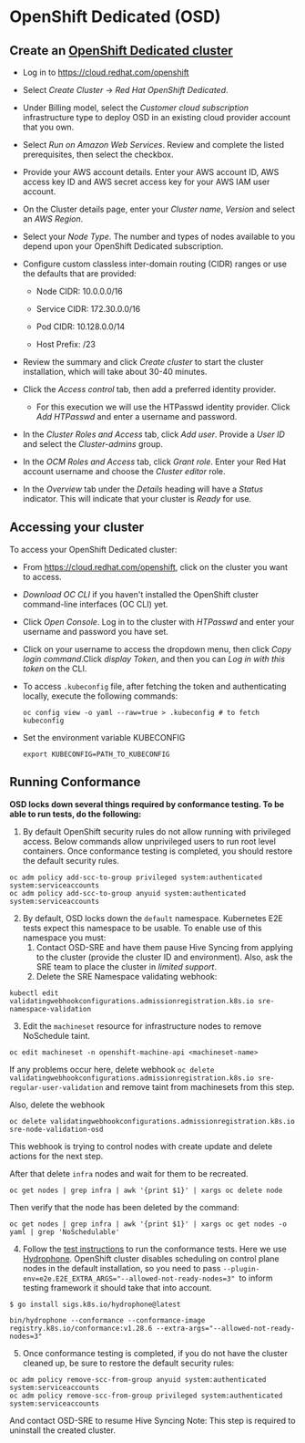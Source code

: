 # OpenShift Dedicated (OSD)

## Create an [OpenShift Dedicated cluster](https://docs.openshift.com/dedicated/4/getting_started/accessing-your-services.html)

* Log in to https://cloud.redhat.com/openshift
* Select *Create Cluster* -> *Red Hat OpenShift Dedicated*.
* Under Billing model, select the *Customer cloud subscription* infrastructure type to deploy OSD in an existing cloud provider account that you own.
* Select *Run on Amazon Web Services*. Review and complete the listed prerequisites, then select the checkbox.
* Provide your AWS account details. Enter your AWS account ID, AWS access key ID and AWS secret access key for your AWS IAM user account.
* On the Cluster details page, enter your *Cluster name*, *Version* and select an *AWS Region*.
* Select your *Node Type*. The number and types of nodes available to you depend upon your OpenShift Dedicated subscription.
* Configure custom classless inter-domain routing (CIDR) ranges or use the defaults that are provided:

   * Node CIDR: 10.0.0.0/16

   * Service CIDR: 172.30.0.0/16

   * Pod CIDR: 10.128.0.0/14

   * Host Prefix: /23

* Review the summary and click *Create cluster* to start the cluster installation, which will take about 30-40 minutes.
* Click the *Access control* tab, then add a preferred identity provider.
   * For this execution we will use the HTPasswd identity provider. Click *Add HTPasswd* and enter a username and password.
* In the *Cluster Roles and Access* tab, click *Add user*. Provide a *User ID* and select the *Cluster-admins* group.
* In the *OCM Roles and Access* tab, click *Grant role*. Enter your Red Hat account username and choose the *Cluster editor* role.
* In the *Overview* tab under the *Details* heading will have a *Status* indicator. This will indicate that your cluster is *Ready* for use.

## Accessing your cluster

To access your OpenShift Dedicated cluster:

* From https://cloud.redhat.com/openshift, click on the cluster you want to access.
* *Download OC CLI* if you haven't installed the OpenShift cluster command-line interfaces (OC CLI) yet.
* Click *Open Console*. Log in to the cluster with *HTPasswd* and enter your username and password you have set.
* Click on your username to access the dropdown menu, then click *Copy login command*.Click *display Token*, and then you can *Log in with this token* on the CLI.
* To access `.kubeconfig` file, after fetching the token and authenticating locally, execute the following commands:
   ```
   oc config view -o yaml --raw=true > .kubeconfig # to fetch kubeconfig
   ```

* Set the environment variable KUBECONFIG
    ```
    export KUBECONFIG=PATH_TO_KUBECONFIG
    ```

## Running Conformance

**OSD locks down several things required by conformance testing. To be able to run tests, do the following:**

1. By default OpenShift security rules do not allow running with privileged access.
   Below commands allow unprivileged users to run root level containers. Once
   conformance testing is completed, you should restore the default security rules.

```
oc adm policy add-scc-to-group privileged system:authenticated system:serviceaccounts
oc adm policy add-scc-to-group anyuid system:authenticated system:serviceaccounts
```

2. By default, OSD locks down the `default` namespace. Kubernetes E2E tests expect this namespace to be usable. To enable use of this
   namespace you must:
   1. Contact OSD-SRE and have them pause Hive Syncing from applying to the cluster (provide the cluster ID and environment). Also, ask the SRE team to place the cluster in *limited support*.
   2. Delete the SRE Namespace validating webhook:

```
kubectl edit validatingwebhookconfigurations.admissionregistration.k8s.io sre-namespace-validation
```

3. Edit the `machineset` resource for infrastructure nodes to remove NoSchedule taint.

```
oc edit machineset -n openshift-machine-api <machineset-name>
```

If any problems occur here, delete webhook `oc delete validatingwebhookconfigurations.admissionregistration.k8s.io sre-regular-user-validation` and remove taint from machinesets from this step.

Also, delete the webhook
```
oc delete validatingwebhookconfigurations.admissionregistration.k8s.io sre-node-validation-osd
```
This webhook is trying to control nodes with create update and delete actions for the next step.

After that delete `infra` nodes and wait for them to be recreated.
```
oc get nodes | grep infra | awk '{print $1}' | xargs oc delete node
```

Then verify that the node has been deleted by the command:
```
oc get nodes | grep infra | awk '{print $1}' | xargs oc get nodes -o yaml | grep 'NoSchedulable'
```

4. Follow the [test instructions](https://github.com/cncf/k8s-conformance/blob/master/instructions.md#running)
   to run the conformance tests. Here we use [Hydrophone](https://github.com/kubernetes-sigs/hydrophone).
   OpenShift cluster disables scheduling on control plane nodes in the default installation, so you need to pass `--plugin-env=e2e.E2E_EXTRA_ARGS="--allowed-not-ready-nodes=3" `to inform testing framework it should take that into account.

```
$ go install sigs.k8s.io/hydrophone@latest
```
```
bin/hydrophone --conformance --conformance-image registry.k8s.io/conformance:v1.28.6 --extra-args="--allowed-not-ready-nodes=3"
```

5. Once conformance testing is completed, if you do not have the cluster cleaned up, be sure to restore the default security rules:

```
oc adm policy remove-scc-from-group anyuid system:authenticated system:serviceaccounts
oc adm policy remove-scc-from-group privileged system:authenticated system:serviceaccounts
```

And contact OSD-SRE to resume Hive Syncing
Note: This step is required to uninstall the created cluster.
